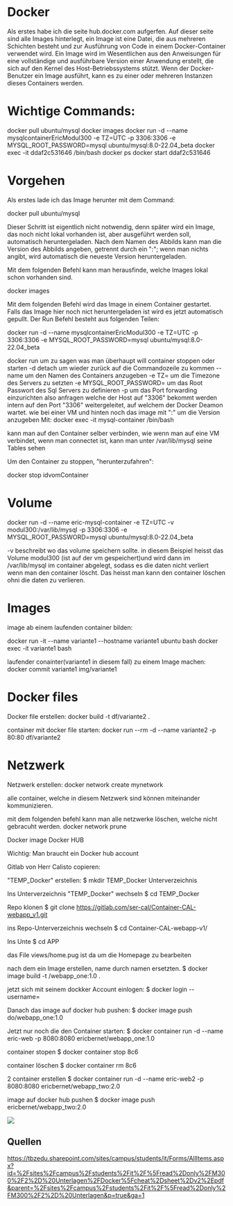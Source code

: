 # Docker

Als erstes habe ich die seite hub.docker.com aufgerfen. Auf dieser seite sind alle Images hinterlegt, ein Image ist eine Datei, die aus mehreren Schichten besteht und zur Ausführung von Code in einem Docker-Container verwendet wird. Ein Image wird im Wesentlichen aus den Anweisungen für eine vollständige und ausführbare Version einer Anwendung erstellt, die sich auf den Kernel des Host-Betriebssystems stützt. Wenn der Docker-Benutzer ein Image ausführt, kann es zu einer oder mehreren Instanzen dieses Containers werden.


# Wichtige Commands:

docker pull ubuntu/mysql
docker images
docker run -d --name mysqlcontainerEricModul300 -e TZ=UTC -p 3306:3306 -e MYSQL_ROOT_PASSWORD=mysql ubuntu/mysql:8.0-22.04_beta
docker exec -it ddaf2c531646 /bin/bash
docker ps
docker start ddaf2c531646

# Vorgehen
Als erstes lade ich das Image herunter mit dem Command:

docker pull ubuntu/mysql

Dieser Schritt ist eigentlich nicht notwendig, denn später wird ein Image, das noch nicht lokal vorhanden ist, aber ausgeführt werden soll, automatisch heruntergeladen. Nach dem Namen des Abbilds kann man die Version des Abbilds angeben, getrennt durch ein ":"; wenn man nichts angibt, wird automatisch die neueste Version heruntergeladen.

Mit dem folgenden Befehl kann man herausfinde, welche Images lokal schon vorhanden sind.

docker images

Mit dem folgenden Befehl wird das Image in einem Container gestartet. Falls das Image hier noch nict heruntergeladen ist wird es jetzt automatisch gepullt. Der Run Befehl besteht aus folgenden Teilen:

docker run -d --name mysqlcontainerEricModul300 -e TZ=UTC -p 3306:3306 -e MYSQL_ROOT_PASSWORD=mysql ubuntu/mysql:8.0-22.04_beta

docker run um zu sagen was man überhaupt will container stoppen oder starten
-d detach um wieder zurück auf die Commandozeile zu kommen
-- name um den Namen des Containers anzugeben
-e TZ= um die Timezone des Servers zu setzten
-e MYSQL_ROOT_PASSWORD= um das Root Passwort des Sql Servers zu definieren
-p um das Port forwarding einzurichten also anfragen welche der Host auf "3306" bekommt werden intern auf den Port "3306" weitergeleitet, auf welchem der Docker Deamon wartet. wie bei einer VM und hinten noch das image mit ":" um die Version anzugeben
Mit: docker exec -it mysql-container /bin/bash

kann man auf den Container selber verbinden, wie wenn man auf eine VM verbindet, wenn man connectet ist, kann man unter /var/lib/mysql seine Tables sehen

Um den Container zu stoppen, "herunterzufahren": 

docker stop idvomContainer


# Volume
docker run -d --name eric-mysql-container -e TZ=UTC -v modul300:/var/lib/mysql -p 3306:3306 -e MYSQL_ROOT_PASSWORD=mysql ubuntu/mysql:8.0-22.04_beta

-v beschreibt wo das volume speichern sollte. in diesem Beispiel heisst das Volume modul300 (ist auf der vm gespeichert)und wird dann im /var/lib/mysql im container abgelegt, sodass es die daten nicht verliert wenn man den container löscht. Das heisst man kann den container löschen ohni die daten zu verlieren.


# Images
image ab einem laufenden container bilden:

docker run -it --name variante1 --hostname variante1 ubuntu bash
docker exec -it variante1 bash

laufender conainter(variante1 in diesem fall) zu einem Image machen:
docker commit variante1 img/variante1

# Docker files
Docker file erstellen:
docker build -t df/variante2 .

container mit docker file starten:
docker run --rm -d --name variante2 -p 80:80 df/variante2

# Netzwerk
Netzwerk erstellen:
docker network create mynetwork

alle container, welche in diesem Netzwerk sind können miteinander kommunizieren. 

mit dem folgenden befehl kann man alle netzwerke löschen, welche nicht gebracuht werden. 
docker network prune




Docker image Docker HUB

Wichtig: Man braucht ein Docker hub account

Gitlab von Herr Calisto copieren:

"TEMP_Docker" erstellen:
$ mkdir TEMP_Docker Unterverzeichnis 

Ins Unterverzeichnis "TEMP_Docker" wechseln
$ cd TEMP_Docker 

Repo klonen
$ git clone https://gitlab.com/ser-cal/Container-CAL-webapp_v1.git 

ins Repo-Unterverzeichnis wechseln
$ cd Container-CAL-webapp-v1/ 

Ins Unte
$ cd APP 

das File views/home.pug ist da um die Homepage zu bearbeiten

nach dem ein Image erstellen, name durch namen ersetzten.
$ docker image build -t <name>/webapp_one:1.0 .

jetzt sich mit seinem dockker Account einlogen:
$ docker login --username=<name>

Danach das image auf docker hub pushen:
$ docker image push <name>do/webapp_one:1.0

Jetzt nur noch die den Container starten:
$ docker container run -d --name eric-web -p 8080:8080 ericbernet/webapp_one:1.0

container stopen
$ docker container stop 8c6

container löschen
$ docker container rm 8c6


2 container erstellen 
$ docker container run -d --name eric-web2 -p 8080:8080 ericbernet/webapp_two:2.0

image auf docker hub pushen
$ docker image push ericbernet/webapp_two:2.0

<img src="bild1">




## Quellen
https://tbzedu.sharepoint.com/sites/campus/students/it/Forms/AllItems.aspx?id=%2Fsites%2Fcampus%2Fstudents%2Fit%2F%5Fread%2Donly%2FM300%2F2%2D%20Unterlagen%2FDocker%5Fcheat%2Dsheet%2Dv2%2Epdf&parent=%2Fsites%2Fcampus%2Fstudents%2Fit%2F%5Fread%2Donly%2FM300%2F2%2D%20Unterlagen&p=true&ga=1